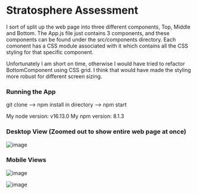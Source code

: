 # Stratosphere Assessment

 I sort of split up the web page into three different components, Top, Middle and Bottom.
 The App.js file just contains 3 components, and these components can be found under the src/components directory.
 Each comonent has a CSS module associated with it which contains all the CSS styling for that specific component.
 
 Unfortunately I am short on time, otherwise I would have tried to refactor BottomComponent using CSS grid. I think that would have made the styling more robust for different screen sizing.

### Running the App

git clone --> npm install in directory -->  npm start

My node version: v16.13.0
My npm version: 8.1.3


### Desktop View (Zoomed out to show entire web page at once)
![image](https://user-images.githubusercontent.com/75645547/151650566-596c6c65-0d51-4662-af50-a8defe714cb8.png)

### Mobile Views
![image](https://user-images.githubusercontent.com/75645547/151650600-8c82e281-bccb-4691-a361-41cd24cf0b9f.png)

![image](https://user-images.githubusercontent.com/75645547/151650606-ccddaf76-8d63-4afe-b909-6715cd25583f.png)
